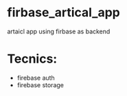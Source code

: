 # firbase_artical_app
artaicl app using firbase as backend

# Tecnics:
- firebase auth
- firebase storage


